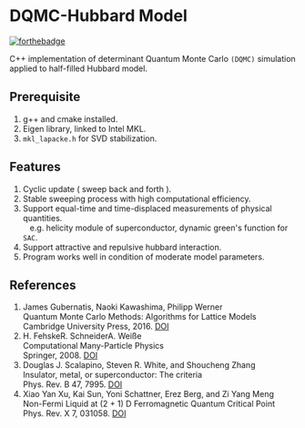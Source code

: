 DQMC-Hubbard Model
==================

[![forthebadge](https://forthebadge.com/images/badges/works-on-my-machine.svg)](https://forthebadge.com)

C++ implementation of determinant Quantum Monte Carlo `(DQMC)` simulation applied to half-filled Hubbard model.

Prerequisite
------------
1. g++ and cmake installed.
2. Eigen library, linked to Intel MKL.
3. `mkl_lapacke.h` for SVD stabilization.

Features
--------
1. Cyclic update ( sweep back and forth ).
2. Stable sweeping process with high computational efficiency.
3. Support equal-time and time-displaced measurements of physical quantities. \
   &nbsp;&nbsp; e.g. helicity module of superconductor, dynamic green's function for `SAC`.
4. Support attractive and repulsive hubbard interaction.
5. Program works well in condition of moderate model parameters.

References
----------
1. James Gubernatis, Naoki Kawashima, Philipp Werner  
   Quantum Monte Carlo Methods: Algorithms for Lattice Models  
   Cambridge University Press, 2016. [DOI](https://doi.org/10.1017/CBO9780511902581)
2. H. FehskeR. SchneiderA. Weiße  
   Computational Many-Particle Physics  
   Springer, 2008. [DOI](https://doi.org/10.1007/978-3-540-74686-7)
3. Douglas J. Scalapino, Steven R. White, and Shoucheng Zhang  
   Insulator, metal, or superconductor: The criteria  
   Phys. Rev. B 47, 7995. [DOI](https://doi.org/10.1103/PhysRevB.47.7995)
4. Xiao Yan Xu, Kai Sun, Yoni Schattner, Erez Berg, and Zi Yang Meng  
   Non-Fermi Liquid at (2 + 1) D Ferromagnetic Quantum Critical Point  
   Phys. Rev. X 7, 031058. [DOI](https://doi.org/10.1103/PhysRevX.7.031058)
   